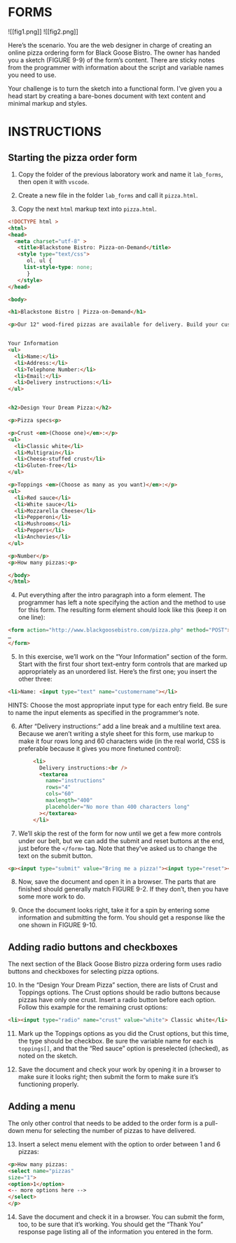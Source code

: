 # FORMS
![[fig1.png]]
![[fig2.png]]

Here’s the scenario. You are the web designer in charge of creating an online pizza ordering form for Black Goose Bistro. The owner has handed you a sketch (FIGURE 9-9) of the form’s content. There are sticky notes from the programmer with information about the script and variable names you need to use.

Your challenge is to turn the sketch into a functional form. I’ve given you a head start by creating a bare-bones document with text content and minimal markup and styles. 

# INSTRUCTIONS

## Starting the pizza order form

1. Copy the folder of the previous laboratory work and name it `lab_forms`, then open it with `vscode`.

2. Create a new file in the folder `lab_forms` and call it `pizza.html`.

3. Copy the next `html` markup text into `pizza.html`.

```html
<!DOCTYPE html >
<html>
<head>
  <meta charset="utf-8" >
   <title>Blackstone Bistro: Pizza-on-Demand</title>
   <style type="text/css">
      ol, ul { 
     list-style-type: none;
      }
   </style>
</head>

<body>

<h1>Blackstone Bistro | Pizza-on-Demand</h1>

<p>Our 12" wood-fired pizzas are available for delivery. Build your custom pizza and we'll deliver it within an hour.</p>


Your Information
<ul>
  <li>Name:</li>
  <li>Address:</li>
  <li>Telephone Number:</li>
  <li>Email:</li>
  <li>Delivery instructions:</li>
</ul>


<h2>Design Your Dream Pizza:</h2>

<p>Pizza specs<p>

<p>Crust <em>(Choose one)</em>:</p>
<ul>
  <li>Classic white</li>
  <li>Multigrain</li>
  <li>Cheese-stuffed crust</li>
  <li>Gluten-free</li>
</ul>

<p>Toppings <em>(Choose as many as you want)</em>:</p>
<ul>
  <li>Red sauce</li>
  <li>White sauce</li>
  <li>Mozzarella Cheese</li>
  <li>Pepperoni</li>
  <li>Mushrooms</li>
  <li>Peppers</li>
  <li>Anchovies</li>
</ul>

<p>Number</p>
<p>How many pizzas:<p>

</body>
</html>
```

4. Put everything after the intro paragraph into a form element. The programmer has left a note specifying the action and the method to use for this form. The resulting form element should look like this (keep it on one line):

```html
<form action="http://www.blackgoosebistro.com/pizza.php" method="POST">
…
</form>
```

5. In this exercise, we’ll work on the “Your Information” section of the form. Start with the first four short text-entry form controls that are marked up appropriately as an unordered list. Here’s the first one; you insert the other three:

```html
<li>Name: <input type="text" name="customername"></li>
```

HINTS: Choose the most appropriate input type for each entry field. Be sure to name the input elements as specified in the programmer’s note.

6. After “Delivery instructions:” add a line break and a multiline text area. Because we aren’t writing a style sheet for this form, use markup to make it four rows long and 60 characters wide (in the real world, CSS is preferable because it gives you more finetuned control):

```html
        <li>
          Delivery instructions:<br />
          <textarea
            name="instructions"
            rows="4"
            cols="60"
            maxlength="400"
            placeholder="No more than 400 characters long"
          ></textarea>
        </li>
```

7. We’ll skip the rest of the form for now until we get a few more controls under our belt, but we can add the submit and reset buttons at the end, just before the `</form>` tag. Note that they’ve asked us to change the text on the submit button.

```html
<p><input type="submit" value="Bring me a pizza!"><input type="reset"></p>
```

8.  Now, save the document and open it in a browser. The parts that are finished should generally match FIGURE 9-2. If they don’t, then you have some more work to do.

9. Once the document looks right, take it for a spin by entering some information and submitting the form. You should get a response like the one shown in FIGURE 9-10.

## Adding radio buttons and checkboxes
The next section of the Black Goose Bistro pizza ordering form uses radio buttons and checkboxes for selecting pizza options.

10. In the “Design Your Dream Pizza” section, there are lists of Crust and Toppings options. The Crust options should be radio buttons because pizzas have only one crust. Insert a radio button before each option. Follow this example for the remaining crust options:

```html
<li><input type="radio" name="crust" value="white"> Classic white</li>
```
11. Mark up the Toppings options as you did the Crust options, but this time, the type should be checkbox. Be sure the variable name for each is `toppings[]`, and that the “Red sauce” option is preselected (checked), as noted on the sketch.

12. Save the document and check your work by opening it in a browser to make sure it looks right; then submit the form to make sure it’s functioning properly.

## Adding a menu
The only other control that needs to be added to the order form is a pull-down menu for selecting the number of pizzas to have delivered.

13. Insert a select menu element with the option to order between 1 and 6 pizzas: 

```html
<p>How many pizzas:
<select name="pizzas"
size="1">
<option>1</option>
<-- more options here -->
</select>
</p>
```

14. Save the document and check it in a browser. You can submit the form, too, to be sure that it’s working. You should get the “Thank You” response page listing all of the information you entered in the form.
